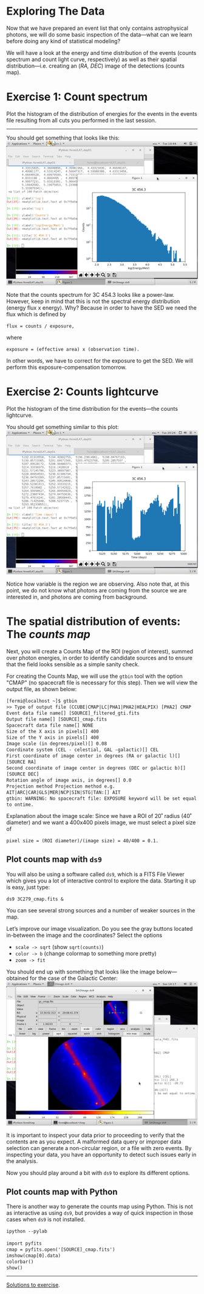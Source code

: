 

Exploring The Data
=====================

Now that we have prepared an event list that only contains astrophysical photons, we will do some basic inspection of the data—what can we learn before doing any kind of statistical modeling?

We will have a look at the energy and time distribution of the events (counts spectrum and count light curve, respectively) as well as their spatial distribution—i.e. creating an (*RA, DEC*) image of the detections (counts map).

# Exercise 1: Count spectrum

[comment]: <> (http://fermi-hero.readthedocs.io/en/latest/getting_started/explore_events.html) 

Plot the histogram of the distribution of energies for the events in the events file resulting from all cuts you performed in the last session.

- - - 

You should get something that looks like this:
![](./figures/counts_spectrum.png)

Note that the counts spectrum for 3C 454.3 looks like a power-law. However, keep in mind that this is not the spectral energy distribution (energy flux x energy). Why? Because in order to have the SED we need the flux which is defined by

    flux = counts / exposure,

where

    exposure = (effective area) x (observation time).

In other words, we have to correct for the exposure to get the SED. We will perform this exposure-compensation tomorrow. 



# Exercise 2: Counts lightcurve 

Plot the histogram of the time distribution for the events—the counts lightcurve.

[comment]: <> (which is proportional to the event rate since we use equal-width time bins)

You should get something similar to this plot:
![](./figures/counts_lightcurve.png)

Notice how variable is the region we are observing. Also note that, at this point, we do not know what photons are coming from the source we are interested in, and photons are coming from background.


# The spatial distribution of events: The *counts map*

Next, you will create a Counts Map of the ROI (region of interest), summed over photon energies, in order to identify candidate sources and to ensure that the field looks sensible as a simple sanity check.

For creating the Counts Map, we will use the `gtbin` tool with the option "CMAP" (no spacecraft file is necessary for this step). Then we will view the output file, as shown below:

``` 
[fermi@localhost ~]$ gtbin
>> Type of output file (CCUBE|CMAP|LC|PHA1|PHA2|HEALPIX) [PHA2] CMAP
Event data file name[] [SOURCE]_filtered_gti.fits
Output file name[] [SOURCE]_cmap.fits
Spacecraft data file name[] NONE
Size of the X axis in pixels[] 400
Size of the Y axis in pixels[] 400
Image scale (in degrees/pixel)[] 0.08
Coordinate system (CEL - celestial, GAL -galactic)[] CEL
First coordinate of image center in degrees (RA or galactic l)[] [SOURCE RA]
Second coordinate of image center in degrees (DEC or galactic b)[] [SOURCE DEC]
Rotation angle of image axis, in degrees[] 0.0
Projection method Projection method e.g. AIT|ARC|CAR|GLS|MER|NCP|SIN|STG|TAN:[] AIT
gtbin: WARNING: No spacecraft file: EXPOSURE keyword will be set equal to ontime.
```

Explanation about the image scale: Since we have a ROI of 20˚ radius (40˚ diameter) and we want a 400x400 pixels image, we must select a pixel size of 

    pixel size = (ROI diameter)/(image size) = 40/400 = 0.1.

## Plot counts map with `ds9`

You will also be using a software called `ds9`, which is a FITS File Viewer which gives you a lot of interactive control to explore the data. Starting it up is easy, just type:

    ds9 3C279_cmap.fits &

You can see several strong sources and a number of weaker sources in the map.

Let’s improve our image visualization. Do you see the gray buttons located in-between the image and the coordinates? Select the options 

- `scale -> sqrt` (show `sqrt(counts)`)
- `color -> b` (change colormap to something more pretty)
- `zoom -> fit`

You should end up with something that looks like the image below—obtained for the case of the Galactic Center:
![](./figures/ds9.png)

It is important to inspect your data prior to proceeding to verify that the contents are as you expect. A malformed data query or improper data selection can generate a non-circular region, or a file with zero events. By inspecting your data, you have an opportunity to detect such issues early in the analysis.

Now you should play around a bit with `ds9` to explore its different options. 


## Plot counts map with Python

There is another way to generate the counts map using Python. This is not as interactive as using `ds9`, but provides a way of quick inspection in those cases when `ds9` is not installed.

```
ipython --pylab

import pyfits
cmap = pyfits.open('[SOURCE]_cmap.fits')
imshow(cmap[0].data)
colorbar()
show()
```

- - - 

[Solutions to exercise](./explore-solutions.md).


